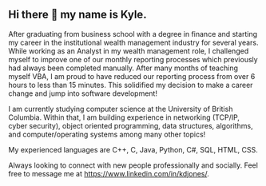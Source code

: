 ## Hi there 👋 my name is Kyle.

After graduating from business school with a degree in finance and starting my career in the institutional wealth management industry for several years.  While working as an Analyst in my wealth management role, I challenged myself to improve one of our monthly reporting processes which previously had always been completed manually.  After many months of teaching myself VBA, I am proud to have reduced our reporting process from over 6 hours to less than 15 minutes.  This solidified my decision to make a career change and jump into software development!

I am currently studying computer science at the University of British Columbia.  Within that, I am building experience in networking (TCP/IP, cyber security), object oriented programming, data structures, algorithms, and computer/operating systems among many other topics!

My experienced languages are C++, C, Java, Python, C#, SQL, HTML, CSS.

Always looking to connect with new people professionally and socially. Feel free to message me at https://www.linkedin.com/in/kdjones/.

<!--
**CdrePuddles/CdrePuddles** is a ✨ _special_ ✨ repository because its `README.md` (this file) appears on your GitHub profile.

Here are some ideas to get you started:

- 🔭 I’m currently working on ...
- 🌱 I’m currently learning ...
- 👯 I’m looking to collaborate on ...
- 🤔 I’m looking for help with ...
- 💬 Ask me about ...
- 📫 How to reach me: ...
- 😄 Pronouns: ...
- ⚡ Fun fact: ...
-->
